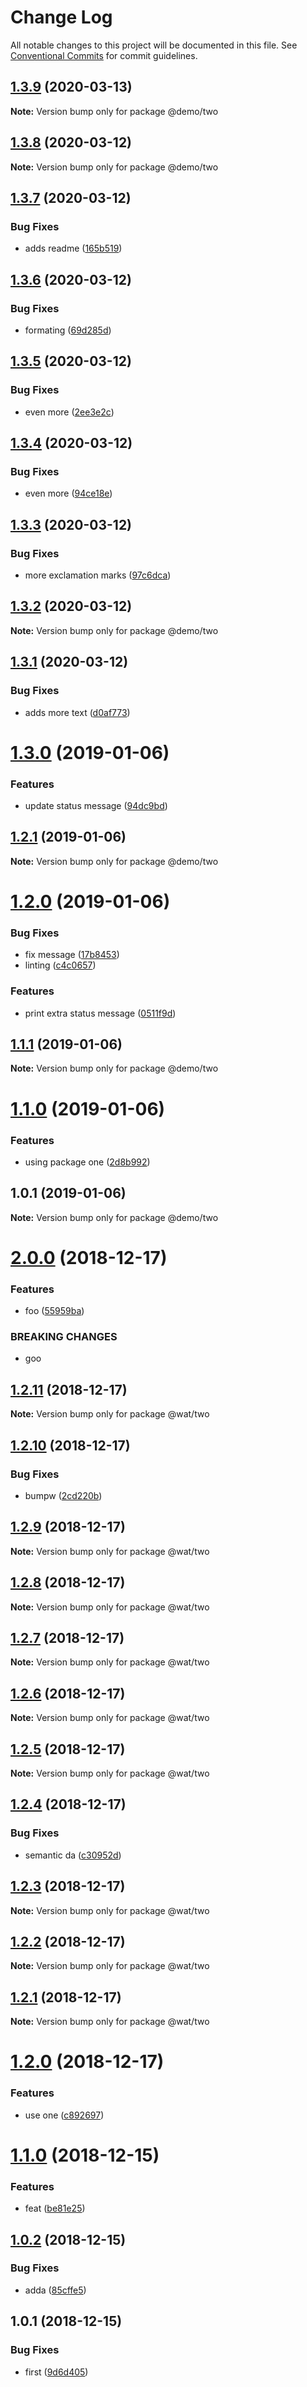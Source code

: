 # Change Log

All notable changes to this project will be documented in this file.
See [Conventional Commits](https://conventionalcommits.org) for commit guidelines.

## [1.3.9](https://github.com/FilipStenbeck/lerna-semantic-release-demo/compare/@demo/two@1.3.8...@demo/two@1.3.9) (2020-03-13)

**Note:** Version bump only for package @demo/two





## [1.3.8](https://github.com/FilipStenbeck/lerna-semantic-release-demo/compare/@demo/two@1.3.7...@demo/two@1.3.8) (2020-03-12)

**Note:** Version bump only for package @demo/two





## [1.3.7](https://github.com/FilipStenbeck/lerna-semantic-release-demo/compare/@demo/two@1.3.6...@demo/two@1.3.7) (2020-03-12)


### Bug Fixes

* adds readme ([165b519](https://github.com/FilipStenbeck/lerna-semantic-release-demo/commit/165b519))





## [1.3.6](https://github.com/FilipStenbeck/lerna-semantic-release-demo/compare/@demo/two@1.3.5...@demo/two@1.3.6) (2020-03-12)


### Bug Fixes

* formating ([69d285d](https://github.com/FilipStenbeck/lerna-semantic-release-demo/commit/69d285d))





## [1.3.5](https://github.com/FilipStenbeck/lerna-semantic-release-demo/compare/@demo/two@1.3.4...@demo/two@1.3.5) (2020-03-12)


### Bug Fixes

* even more ([2ee3e2c](https://github.com/FilipStenbeck/lerna-semantic-release-demo/commit/2ee3e2c))





## [1.3.4](https://github.com/FilipStenbeck/lerna-semantic-release-demo/compare/@demo/two@1.3.3...@demo/two@1.3.4) (2020-03-12)


### Bug Fixes

* even more ([94ce18e](https://github.com/FilipStenbeck/lerna-semantic-release-demo/commit/94ce18e))





## [1.3.3](https://github.com/FilipStenbeck/lerna-semantic-release-demo/compare/@demo/two@1.3.2...@demo/two@1.3.3) (2020-03-12)


### Bug Fixes

* more exclamation marks ([97c6dca](https://github.com/FilipStenbeck/lerna-semantic-release-demo/commit/97c6dca))





## [1.3.2](https://github.com/FilipStenbeck/lerna-semantic-release-demo/compare/@demo/two@1.3.1...@demo/two@1.3.2) (2020-03-12)

**Note:** Version bump only for package @demo/two





## [1.3.1](https://github.com/FilipStenbeck/lerna-semantic-release-demo/compare/@demo/two@1.3.0...@demo/two@1.3.1) (2020-03-12)


### Bug Fixes

* adds more text ([d0af773](https://github.com/FilipStenbeck/lerna-semantic-release-demo/commit/d0af773))





# [1.3.0](https://github.com/FilipStenbeck/lerna-semantic-release-demo/compare/@demo/two@1.2.1...@demo/two@1.3.0) (2019-01-06)


### Features

* update status message ([94dc9bd](https://github.com/FilipStenbeck/lerna-semantic-release-demo/commit/94dc9bd))





## [1.2.1](https://github.com/FilipStenbeck/lerna-semantic-release-demo/compare/@demo/two@1.2.0...@demo/two@1.2.1) (2019-01-06)

**Note:** Version bump only for package @demo/two





# [1.2.0](https://github.com/FilipStenbeck/lerna-semantic-release-demo/compare/@demo/two@1.1.1...@demo/two@1.2.0) (2019-01-06)


### Bug Fixes

* fix message ([17b8453](https://github.com/FilipStenbeck/lerna-semantic-release-demo/commit/17b8453))
* linting ([c4c0657](https://github.com/FilipStenbeck/lerna-semantic-release-demo/commit/c4c0657))


### Features

* print extra status message ([0511f9d](https://github.com/FilipStenbeck/lerna-semantic-release-demo/commit/0511f9d))





## [1.1.1](https://github.com/FilipStenbeck/lerna-semantic-release-demo/compare/@demo/two@1.1.0...@demo/two@1.1.1) (2019-01-06)

**Note:** Version bump only for package @demo/two





# [1.1.0](https://github.com/FilipStenbeck/lerna-semantic-release-demo/compare/@demo/two@1.0.1...@demo/two@1.1.0) (2019-01-06)


### Features

* using package one ([2d8b992](https://github.com/FilipStenbeck/lerna-semantic-release-demo/commit/2d8b992))





## 1.0.1 (2019-01-06)

**Note:** Version bump only for package @demo/two





# [2.0.0](https://github.com/FilipStenbeck/test/compare/@wat/two@1.2.11...@wat/two@2.0.0) (2018-12-17)


### Features

* foo ([55959ba](https://github.com/FilipStenbeck/test/commit/55959ba))


### BREAKING CHANGES

* goo





## [1.2.11](https://github.com/FilipStenbeck/test/compare/@wat/two@1.2.10...@wat/two@1.2.11) (2018-12-17)

**Note:** Version bump only for package @wat/two





## [1.2.10](https://github.com/FilipStenbeck/test/compare/@wat/two@1.2.9...@wat/two@1.2.10) (2018-12-17)


### Bug Fixes

* bumpw ([2cd220b](https://github.com/FilipStenbeck/test/commit/2cd220b))





## [1.2.9](https://github.com/FilipStenbeck/test/compare/@wat/two@1.2.8...@wat/two@1.2.9) (2018-12-17)

**Note:** Version bump only for package @wat/two





## [1.2.8](https://github.com/FilipStenbeck/test/compare/@wat/two@1.2.7...@wat/two@1.2.8) (2018-12-17)

**Note:** Version bump only for package @wat/two





## [1.2.7](https://github.com/FilipStenbeck/test/compare/@wat/two@1.2.6...@wat/two@1.2.7) (2018-12-17)

**Note:** Version bump only for package @wat/two





## [1.2.6](https://github.com/FilipStenbeck/test/compare/@wat/two@1.2.5...@wat/two@1.2.6) (2018-12-17)

**Note:** Version bump only for package @wat/two





## [1.2.5](https://github.com/FilipStenbeck/test/compare/@wat/two@1.2.4...@wat/two@1.2.5) (2018-12-17)

**Note:** Version bump only for package @wat/two





## [1.2.4](https://github.com/FilipStenbeck/test/compare/@wat/two@1.2.3...@wat/two@1.2.4) (2018-12-17)


### Bug Fixes

* semantic da ([c30952d](https://github.com/FilipStenbeck/test/commit/c30952d))





## [1.2.3](https://github.com/FilipStenbeck/test/compare/@wat/two@1.2.2...@wat/two@1.2.3) (2018-12-17)

**Note:** Version bump only for package @wat/two





## [1.2.2](https://github.com/FilipStenbeck/test/compare/@wat/two@1.2.1...@wat/two@1.2.2) (2018-12-17)

**Note:** Version bump only for package @wat/two





## [1.2.1](https://github.com/FilipStenbeck/test/compare/@wat/two@1.2.0...@wat/two@1.2.1) (2018-12-17)

**Note:** Version bump only for package @wat/two





# [1.2.0](https://github.com/FilipStenbeck/test/compare/@wat/two@1.1.0...@wat/two@1.2.0) (2018-12-17)


### Features

* use one ([c892697](https://github.com/FilipStenbeck/test/commit/c892697))





# [1.1.0](https://github.com/FilipStenbeck/test/compare/@wat/two@1.0.2...@wat/two@1.1.0) (2018-12-15)


### Features

* feat ([be81e25](https://github.com/FilipStenbeck/test/commit/be81e25))





## [1.0.2](https://github.com/FilipStenbeck/test/compare/@wat/two@1.0.1...@wat/two@1.0.2) (2018-12-15)


### Bug Fixes

* adda ([85cffe5](https://github.com/FilipStenbeck/test/commit/85cffe5))





## 1.0.1 (2018-12-15)


### Bug Fixes

* first ([9d6d405](https://github.com/FilipStenbeck/test/commit/9d6d405))
